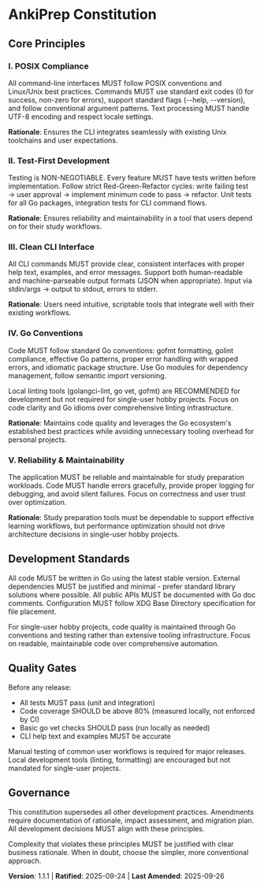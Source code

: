 <!--
Sync Impact Report:
- Version change: 1.1.0 → 1.1.1 (remove cross-platform compatibility requirement)
- Modified principles: None (principle content unchanged)
- Added sections: None
- Removed sections: Target platform compatibility requirement from Quality Gates
- Templates requiring updates: ✅ plan-template.md (platform field remains optional)
- Follow-up TODOs: Remove cross-platform references from existing feature specs and quickstart docs
-->

# AnkiPrep Constitution

## Core Principles

### I. POSIX Compliance

All command-line interfaces MUST follow POSIX conventions and Linux/Unix best practices.
Commands MUST use standard exit codes (0 for success, non-zero for errors), support
standard flags (--help, --version), and follow conventional argument patterns.
Text processing MUST handle UTF-8 encoding and respect locale settings.

**Rationale**: Ensures the CLI integrates seamlessly with existing Unix toolchains
and user expectations.

### II. Test-First Development

Testing is NON-NEGOTIABLE. Every feature MUST have tests written before implementation.
Follow strict Red-Green-Refactor cycles: write failing test → user approval →
implement minimum code to pass → refactor. Unit tests for all Go packages,
integration tests for CLI command flows.

**Rationale**: Ensures reliability and maintainability in a tool that users depend on
for their study workflows.

### III. Clean CLI Interface

All CLI commands MUST provide clear, consistent interfaces with proper help text,
examples, and error messages. Support both human-readable and machine-parseable output
formats (JSON when appropriate). Input via stdin/args → output to stdout,
errors to stderr.

**Rationale**: Users need intuitive, scriptable tools that integrate well with
their existing workflows.

### IV. Go Conventions

Code MUST follow standard Go conventions: gofmt formatting, golint compliance,
effective Go patterns, proper error handling with wrapped errors, and idiomatic
package structure. Use Go modules for dependency management, follow semantic
import versioning.

Local linting tools (golangci-lint, go vet, gofmt) are RECOMMENDED for development
but not required for single-user hobby projects. Focus on code clarity and Go idioms
over comprehensive linting infrastructure.

**Rationale**: Maintains code quality and leverages the Go ecosystem's established
best practices while avoiding unnecessary tooling overhead for personal projects.

### V. Reliability & Maintainability

The application MUST be reliable and maintainable for study preparation workloads.
Code MUST handle errors gracefully, provide proper logging for debugging, and avoid
silent failures. Focus on correctness and user trust over optimization.

**Rationale**: Study preparation tools must be dependable to support effective learning
workflows, but performance optimization should not drive architecture decisions in
single-user hobby projects.

## Development Standards

All code MUST be written in Go using the latest stable version. External dependencies
MUST be justified and minimal - prefer standard library solutions where possible.
All public APIs MUST be documented with Go doc comments. Configuration MUST follow
XDG Base Directory specification for file placement.

For single-user hobby projects, code quality is maintained through Go conventions
and testing rather than extensive tooling infrastructure. Focus on readable,
maintainable code over comprehensive automation.

## Quality Gates

Before any release:

- All tests MUST pass (unit and integration)
- Code coverage SHOULD be above 80% (measured locally, not enforced by CI)
- Basic go vet checks SHOULD pass (run locally as needed)
- CLI help text and examples MUST be accurate

Manual testing of common user workflows is required for major releases.
Local development tools (linting, formatting) are encouraged but not mandated
for single-user projects.

## Governance

This constitution supersedes all other development practices. Amendments require
documentation of rationale, impact assessment, and migration plan. All development
decisions MUST align with these principles.

Complexity that violates these principles MUST be justified with clear business
rationale. When in doubt, choose the simpler, more conventional approach.

**Version**: 1.1.1 | **Ratified**: 2025-09-24 | **Last Amended**: 2025-09-26
